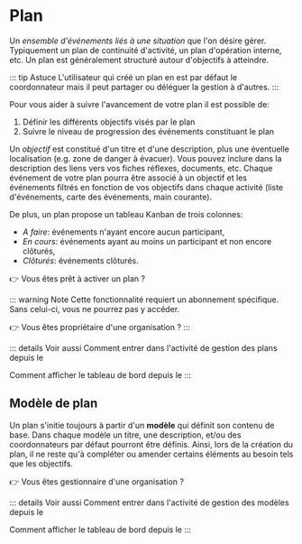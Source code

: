 # <i class="las la-stream"></i> Plan

Un *ensemble d'événements liés à une situation* que l'on désire gérer. Typiquement un plan de continuité d'activité, un plan d'opération interne, etc. Un plan est généralement structuré autour d'objectifs à atteindre.

::: tip Astuce
L'utilisateur qui créé un plan en est par défaut le coordonnateur mais il peut partager ou déléguer la gestion à d'autres.
:::

Pour vous aider à suivre l'avancement de votre plan il est possible de:
1. Définir les différents objectifs visés par le plan
2. Suivre le niveau de progression des événements constituant le plan

Un *objectif* est constitué d'un titre et d'une description, plus une éventuelle localisation (e.g. zone de danger à évacuer). Vous pouvez inclure dans la description des liens vers vos fiches réflexes, documents, etc. Chaque événement de votre plan pourra être associé à un objectif et les événements filtrés en fonction de vos objectifs dans chaque activité (liste d'événements, carte des événements, main courante).

De plus, un plan propose un tableau Kanban de trois colonnes:
* *A faire*: événements n'ayant encore aucun participant,
* *En cours*: événements ayant au moins un participant et non encore clôturés,
* *Clôturés*: événements clôturés.

:point_right: Vous êtes prêt à activer un plan ? <ClientOnly><tour-link text="Voir comment gérer vos plans" path="home" :params="{ organisation: 'member', route: 'plans-activity' }"/></ClientOnly>

::: warning Note
Cette fonctionnalité requiert un abonnement spécifique. Sans celui-ci, vous ne pourrez pas y accéder.

:point_right: Vous êtes propriétaire d'une organisation ? <ClientOnly><tour-link text="Voir comment souscrire" path="home" :params="{ organisation: 'owner', route: 'edit-organisation-billing' }"/></ClientOnly>
:::

::: details Voir aussi
Comment entrer dans l'activité de gestion des plans depuis le <ClientOnly><tour-link text="tableau de bord" path="home/organisations"/></ClientOnly>

Comment afficher le tableau de bord depuis le <ClientOnly><tour-link text="menu principal" path="home" :params="{ tour: 'home' }"/></ClientOnly>
:::

## Modèle de plan

Un plan s'initie toujours à partir d'un **modèle** qui définit son contenu de base. Dans chaque modèle un titre, une description, et/ou des coordonnateurs par défaut pourront être définis. Ainsi, lors de la création du plan, il ne reste qu'à compléter ou amender certains éléments au besoin tels que les objectifs.

:point_right: Vous êtes gestionnaire d'une organisation ? <ClientOnly><tour-link text="Voir comment gérer vos modèles" path="home" :params="{ organisation: 'manager', route: 'plan-templates-activity' }"/></ClientOnly>

::: details Voir aussi
Comment entrer dans l'activité de gestion des modèles depuis le <ClientOnly><tour-link text="tableau de bord" path="home/organisations"/></ClientOnly>

Comment afficher le tableau de bord depuis le <ClientOnly><tour-link text="menu principal" path="home" :params="{ tour: 'home' }"/></ClientOnly>
:::
